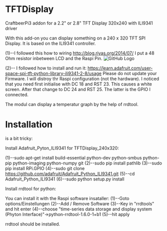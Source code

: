 # TFTDisplay
CraftbeerPi3 addon for a 2.2" or 2.8" TFT Display 320x240 with ILI9341 driver

With this add-on you can display something on a 240 x 320 TFT SPI Display.
It is based on the ILI9341 controller.

(1)--I followed this how to wiring
http://blog.riyas.org/2014/07/
I put a 48 Ohm resistor inbetween LCD and the Raspi Pin.
![GitHub Logo](/home/pi/craftbeerpi3/modules/plugins/TFTDisplay_240x320/gpio_connectio_to_tft_il9341.png)

(2)-- I followed how to install and run it:
https://learn.adafruit.com/user-space-spi-tft-python-library-ili9341-2-8/usage
Please do not update your Firmware. I will distroy thr Raspi configuration (not the hardware).
I noticed that you need first initialise with DC 18 and RST 23. This causes a white screen. After that change to DC 24 and RST 25. The latter is the GPIO I connected.

The modul can display a temperatur graph by the help of rrdtool.

# Installation
is a bit tricky:

Install Adafruit_Pyton_ILI9341 for TFTDisplay_240x320:

(1)--sudo apt-get install build-essential python-dev python-smbus python-pip python-imaging python-numpy git
(2)--sudo pip install pathlib
(3)--sudo pip install RPi.GPIO
(4)--sudo git clone https://github.com/adafruit/Adafruit_Python_ILI9341.git
(5)--cd Adafruit_Python_ILI9341
(6)--sudo python setup.py install
        
Install rrdtool for python:

You can install it with the Raspi software insataller:
(1)--Goto options/Einstellungen
(2)--Add / Remove Software
(3)--Key in "rrdtools" and hit enter
(4)--choose "time-series data storage and display system (Phyton Interface)"->python-rrdtool-1.6.0-1+b1
(5)--hit apply

rrdtool should be installed.

